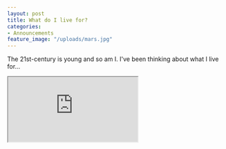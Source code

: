 ```yaml
---
layout: post
title: What do I live for?
categories:
- Announcements
feature_image: "/uploads/mars.jpg"
---
```


The 21st-century is young and so am I. I've been thinking about what I live for...

<iframe src="https://docs.google.com/document/d/e/2PACX-1vRs8NIdZfil4TrVL81fEq4jRWTu30fxDMconwFB6KBvlc8U2KiPzqxYvUkACzm0_U6LQTfv9urVyEpr/pub?embedded=true"></iframe>